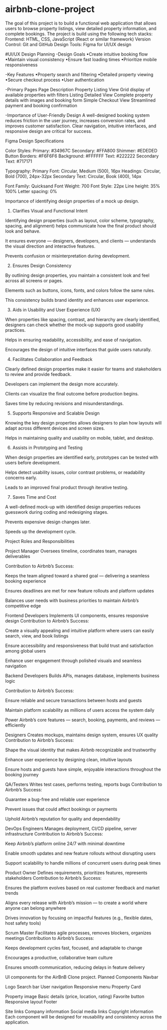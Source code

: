 # airbnb-clone-project

The goal of this project is to build a functional web application that allows users to browse property listings, view detailed property information, and complete bookings. The project is build using the following tech stacks:
Frontend: HTML, CSS, JavaScript (React or similar framework)
Version Control: Git and GitHub
Design Tools: Figma for UI/UX design

#UI/UX Design Planning
-Design Goals
•Create intuitive booking flow
•Maintain visual consistency
•Ensure fast loading times
•Prioritize mobile responsiveness

-Key Features
•Property search and filtering
•Detailed property viewing
•Secure checkout process
•User authentication

-Primary Pages
Page Description
Property Listing View Grid display of available properties with filters
Listing Detailed View Complete property details with images and booking form
Simple Checkout View Streamlined payment and booking confirmation

-Importance of User-Friendly Design
A well-designed booking system reduces friction in the user journey, increases conversion rates, and improves customer satisfaction. Clear navigation, intuitive interfaces, and responsive design are critical for success.

Figma Design Specifications

Color Styles:
Primary: #34967C
Secondary: #FFA800
Shimmer: #EDEDED
Button Borders: #F6F6F6
Background: #FFFFFF
Text: #222222
Secondary Text: #717171

Typography:
Primary Font: Circular, Medium (500), 16px
Headings: Circular, Bold (700), 24px-32px
Secondary Text: Circular, Book (400), 14px

Font Family: Quicksand
Font Weight: 700
Font Style: 22px
Line height: 35% 100%
Letter spacing: 0%

Importance of identifying design properties of a mock up design.

1. Clarifies Visual and Functional Intent

Identifying design properties (such as layout, color scheme, typography, spacing, and alignment) helps communicate how the final product should look and behave.

It ensures everyone — designers, developers, and clients — understands the visual direction and interactive features.

Prevents confusion or misinterpretation during development.

2. Ensures Design Consistency

By outlining design properties, you maintain a consistent look and feel across all screens or pages.

Elements such as buttons, icons, fonts, and colors follow the same rules.

This consistency builds brand identity and enhances user experience.

3. Aids in Usability and User Experience (UX)

When properties like spacing, contrast, and hierarchy are clearly identified, designers can check whether the mock-up supports good usability practices.

Helps in ensuring readability, accessibility, and ease of navigation.

Encourages the design of intuitive interfaces that guide users naturally.

4. Facilitates Collaboration and Feedback

Clearly defined design properties make it easier for teams and stakeholders to review and provide feedback.

Developers can implement the design more accurately.

Clients can visualize the final outcome before production begins.

Saves time by reducing revisions and misunderstandings.

5. Supports Responsive and Scalable Design

Knowing the key design properties allows designers to plan how layouts will adapt across different devices and screen sizes.

Helps in maintaining quality and usability on mobile, tablet, and desktop.

6. Assists in Prototyping and Testing

When design properties are identified early, prototypes can be tested with users before development.

Helps detect usability issues, color contrast problems, or readability concerns early.

Leads to an improved final product through iterative testing.

7. Saves Time and Cost

A well-defined mock-up with identified design properties reduces guesswork during coding and redesigning stages.

Prevents expensive design changes later.

Speeds up the development cycle.

Project Roles and Responsibilities

Project Manager
Oversees timeline, coordinates team, manages deliverables

Contribution to Airbnb’s Success:

Keeps the team aligned toward a shared goal — delivering a seamless booking experience

Ensures deadlines are met for new feature rollouts and platform updates

Balances user needs with business priorities to maintain Airbnb’s competitive edge

Frontend Developers
Implements UI components, ensures responsive design
Contribution to Airbnb’s Success:

Create a visually appealing and intuitive platform where users can easily search, view, and book listings

Ensure accessibility and responsiveness that build trust and satisfaction among global users

Enhance user engagement through polished visuals and seamless navigation

Backend Developers
Builds APIs, manages database, implements business logic

Contribution to Airbnb’s Success:

Ensure reliable and secure transactions between hosts and guests

Maintain platform scalability as millions of users access the system daily

Power Airbnb’s core features — search, booking, payments, and reviews — efficiently

Designers
Creates mockups, maintains design system, ensures UX quality
Contribution to Airbnb’s Success:

Shape the visual identity that makes Airbnb recognizable and trustworthy

Enhance user experience by designing clean, intuitive layouts

Ensure hosts and guests have simple, enjoyable interactions throughout the booking journey

QA/Testers
Writes test cases, performs testing, reports bugs
Contribution to Airbnb’s Success:

Guarantee a bug-free and reliable user experience

Prevent issues that could affect bookings or payments

Uphold Airbnb’s reputation for quality and dependability

DevOps Engineers
Manages deployment, CI/CD pipeline, server infrastructure
Contribution to Airbnb’s Success:

Keep Airbnb’s platform online 24/7 with minimal downtime

Enable smooth updates and new feature rollouts without disrupting users

Support scalability to handle millions of concurrent users during peak times

Product Owner
Defines requirements, prioritizes features, represents stakeholders
Contribution to Airbnb’s Success:

Ensures the platform evolves based on real customer feedback and market trends

Aligns every release with Airbnb’s mission — to create a world where anyone can belong anywhere

Drives innovation by focusing on impactful features (e.g., flexible dates, host safety tools)

Scrum Master
Facilitates agile processes, removes blockers, organizes meetings
Contribution to Airbnb’s Success:

Keeps development cycles fast, focused, and adaptable to change

Encourages a productive, collaborative team culture

Ensures smooth communication, reducing delays in feature delivery

UI components for the AirBnB Clone project.
Planned Components
Navbar

Logo
Search bar
User navigation
Responsive menu
Property Card

Property image
Basic details (price, location, rating)
Favorite button
Responsive layout
Footer

Site links
Company information
Social media links
Copyright information
Each component will be designed for reusability and consistency across the application.
